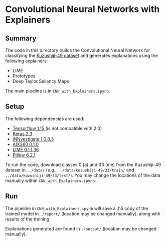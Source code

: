 # Convolutional Neural Networks with Explainers

## Summary
The code in this directory builds the Convolutional Neural Network for classifying the <a href="https://github.com/rois-codh/kmnist">Kuzushiji-49 dataset</a> and generates explanations using the following explainers:
- LIME
- Prototypes
- Deep Taylor Saliency Maps

The main pipeline is in `CNN_with_Explainers.ipynb`.

## Setup
The following dependencies are used:
- <a href="https://www.tensorflow.org/">Tensorflow 1.15 </a> (is not compatible with 2.0)
- <a href="https://keras.io/">Keras 2.3</a>
- <a href="https://github.com/albermax/innvestigate">iNNvestigate 1.0.8.3</a>
- <a href="https://github.com/IBM/AIX360/">AIX360 0.1.0</a>
- <a href="https://github.com/marcotcr/lime">LIME 0.1.1.36</a>
- <a href="https://pypi.org/project/Pillow/">Pillow 6.2.1</a>

To run the code, download classes 0 (a) and 33 (me) from the Kuzushiji-49 dataset in `../data/` (e.g., `../data/kuzushiji-49/33/train/` and `../data/kuzushiji-49/33/test/`). You may change the locations of the data manually within `CNN_with_Explainers.ipynb`.

## Run

The pipeline in `CNN_with_Explainers.ipynb` will save a .h5 copy of the trained model in `./report/` (location may be changed manually), along with results of the training.

Explanations generated are found in `./output/` (location may be changed manually). 
